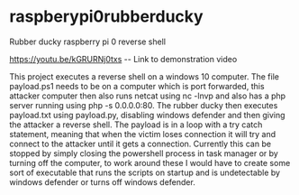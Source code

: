 # raspberypi0rubberducky
Rubber ducky raspberry pi 0 reverse shell

https://youtu.be/kGRURNj0txs -- Link to demonstration video

This project executes a reverse shell on a windows 10 computer.
The file payload.ps1 needs to be on a computer which is port forwarded, 
this attacker computer then also runs netcat using nc -lnvp <port> and also has a php server running using php -s 0.0.0.0:80. 
The rubber ducky then executes payload.txt using payload.py, disabling windows defender and then giving the attacker a reverse shell.
The payload is in a loop with a try catch statement, meaning that when the victim loses connection it will try and connect to the attacker until it gets a connection.
Currently this can be stopped by simply closing the powershell process in task manager or by turning off the computer, to work around these I would have
to create some sort of executable that runs the scripts on startup and is undetectable by windows defender or turns off windows defender.
